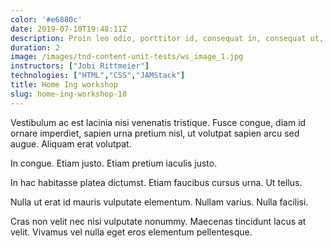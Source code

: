 ```yaml
---
color: '#e6880c'
date: 2019-07-10T19:48:11Z
description: Proin leo odio, porttitor id, consequat in, consequat ut, nulla. Sed accumsan felis.
duration: 2
image: /images/tnd-content-unit-tests/ws_image_1.jpg
instructors: ["Jobi Rittmeier"]
technologies: ["HTML","CSS","JAMStack"]
title: Home Ing workshop
slug: home-ing-workshop-10
---
```

Vestibulum ac est lacinia nisi venenatis tristique. Fusce congue, diam id ornare imperdiet, sapien urna pretium nisl, ut volutpat sapien arcu sed augue. Aliquam erat volutpat.

In congue. Etiam justo. Etiam pretium iaculis justo.

In hac habitasse platea dictumst. Etiam faucibus cursus urna. Ut tellus.

Nulla ut erat id mauris vulputate elementum. Nullam varius. Nulla facilisi.

Cras non velit nec nisi vulputate nonummy. Maecenas tincidunt lacus at velit. Vivamus vel nulla eget eros elementum pellentesque.
